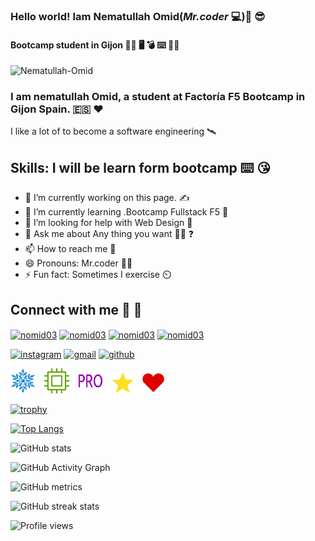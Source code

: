 

###   **Hello world!  Iam Nematullah Omid**(*Mr.coder* :computer:)👋 :sunglasses:
#### Bootcamp student in Gijon 👨‍🎓 🖥️   💣   ⌨️ 🧙‍♂️


<img src="https://i.ibb.co/f9CbCDg/Nematullah-Omid.png" alt="Nematullah-Omid" border="0">

### I am nematullah Omid, a student at Factoría F5 Bootcamp in Gijon Spain. 🇪🇸 ❤️ 
I like a lot of to become a software engineering 🛰️

## Skills: I will be learn form bootcamp ⌨️ 😘

- 🔭 I’m currently working on this page.  ✍️
- 🌱 I’m currently learning .Bootcamp Fullstack F5 🥇
- 🤔 I’m looking for help with Web Design 🔭
- 💬 Ask me about Any thing you want  🙋‍♂️ ❓
- 📫 How to reach me 📲  
- 😄 Pronouns: Mr.coder 👨‍💻
- ⚡ Fun fact: Sometimes I exercise ⏲️
## Connect with me  🤙 📢
<p align="left">
<a href="https://codepen.io/nomid03" target="blank"><img align="center" src="https://raw.githubusercontent.com/rahuldkjain/github-profile-readme-generator/master/src/images/icons/Social/codepen.svg" alt="nomid03" height="30" width="40" /></a>
<a href="https://dev.to/nomid03" target="blank"><img align="center" src="https://raw.githubusercontent.com/rahuldkjain/github-profile-readme-generator/master/src/images/icons/Social/devto.svg" alt="nomid03" height="30" width="40" /></a>
<a href="https://linkedin.com/in/nomid03" target="blank"><img align="center" src="https://raw.githubusercontent.com/rahuldkjain/github-profile-readme-generator/master/src/images/icons/Social/linked-in-alt.svg" alt="nomid03" height="30" width="40" /></a>
<a href="https://stackoverflow.com/users/nomid03" target="blank"><img align="center" src="https://raw.githubusercontent.com/rahuldkjain/github-profile-readme-generator/master/src/images/icons/Social/stack-overflow.svg" alt="nomid03" height="30" width="40" /></a>
 
[<img src='https://cdn.jsdelivr.net/npm/simple-icons@3.0.1/icons/instagram.svg' alt='instagram' height='40'>](https://www.instagram.com/nomid03/)  [<img src='https://cdn.jsdelivr.net/npm/simple-icons@3.0.1/icons/gmail.svg' alt='gmail' height='40'>](nomd2005@gmail.com) 
  [<img src='https://cdn.jsdelivr.net/npm/simple-icons@3.0.1/icons/github.svg' alt='github' height='40'>](https://github.com/nomid03) 


</p>
 


 

<a href='https://archiveprogram.github.com/'><img src='https://raw.githubusercontent.com/acervenky/animated-github-badges/master/assets/acbadge.gif' width='40' height='40'></a> <a href='https://docs.github.com/en/developers'><img src='https://raw.githubusercontent.com/acervenky/animated-github-badges/master/assets/devbadge.gif' width='40' height='40'></a> <a href='https://github.com/pricing'><img src='https://raw.githubusercontent.com/acervenky/animated-github-badges/master/assets/pro.gif' width='40' height='40'></a> <a href='https://stars.github.com/'><img src='https://raw.githubusercontent.com/acervenky/animated-github-badges/master/assets/starbadge.gif' width='35' height='35'></a> <a href='https://docs.github.com/en/github/supporting-the-open-source-community-with-github-sponsors'><img src='https://raw.githubusercontent.com/acervenky/animated-github-badges/master/assets/sponsorbadge.gif' width='35' height='35'></a> 

[![trophy](https://github-profile-trophy.vercel.app/?username=nomid03)](https://github.com/ryo-ma/github-profile-trophy)

[![Top Langs](https://github-readme-stats.vercel.app/api/top-langs/?username=nomid03)](https://github.com/anuraghazra/github-readme-stats)

![GitHub stats](https://github-readme-stats.vercel.app/api?username=nomid03&show_icons=true&count_private=true)  

![GitHub Activity Graph](https://activity-graph.herokuapp.com/graph?username=nomid03)  

![GitHub metrics](https://metrics.lecoq.io/nomid03)  

![GitHub streak stats](https://github-readme-streak-stats.herokuapp.com/?user=nomid03)  

![Profile views](https://gpvc.arturio.dev/nomid03)  
